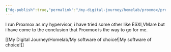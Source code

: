 ```yaml
---
{"dg-publish":true,"permalink":"/my-digital-journey/homelab/proxmox/proxmox/"}
---
```


I run Proxmox as my hypervisor, i have tried some other like ESXI,VMare but i have come to the conclusion that Proxmox is the way to go for me.



[[My Digital Journey/Homelab/My software of choice!\|My software of choice!]]

